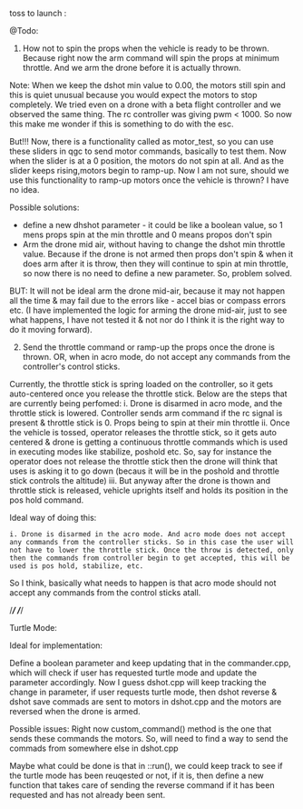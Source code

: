 toss to launch :

@Todo:

1. How not to spin the props when the vehicle is ready to be thrown. Because right now the arm command will spin the props at minimum throttle. And we arm the drone before it is actually thrown.


Note: When we keep the dshot min value to 0.00, the motors still spin and this is quiet unusual because you would expect the motors to stop completely. We tried even on a drone with a beta flight controller and we observed the same thing. The rc controller was giving pwm < 1000. So now this make me wonder if this is something to do with the esc.

But!!! Now, there is a functionality called as motor_test, so you can use these sliders in qgc to send motor commands, basically to test them. Now when the slider is at a 0 position, the motors do not spin at all. And as the slider keeps rising,motors begin to ramp-up. Now I am not sure, should we use this functionality to ramp-up motors once the vehicle is thrown? I have no idea. 

Possible solutions:

-  define a new dhshot parameter - it could be like a boolean value, so 1 mens props spin at the min throttle and 0 means propos don't spin
- Arm the drone mid air, without having to change the dshot min throttle value. Because if the drone is not armed then props don't spin & when it does arm after it is throw, then they will continue to spin at min throttle, so now there is no need to define a new parameter. So, problem solved.

BUT: It will not be ideal arm the drone mid-air, because it may not happen all the time & may fail due to the errors like - accel bias or compass errors etc. (I have implemented the logic for arming the drone mid-air, just to see what happens, I have not tested it & not nor do I think it is the right way to do it moving forward).

2. Send the throttle command or ramp-up the props once the drone is thrown. OR, when in acro mode, do not accept any commands from the controller's control sticks.

Currently, the throttle stick is spring loaded on the  controller, so it gets auto-centered once you release the throttle stick. Below are the steps that are  currently being perfomed:
	i. Drone is disarmed in acro mode, and the throttle stick is lowered. Controller sends arm command if the rc signal is present & throttle stick is 0.  Props being to spin at their min throttle
	ii. Once the vehicle is tossed, operator releases the throttle stick, so it gets auto centered & drone is getting a continuous throttle commands which is used in executing modes like stabilize, poshold etc. So, say for instance the operator does not release the throttle stick then the drone will think that uses is asking it to go down (becaus it will be in the poshold and throttle stick controls the altitude)
	iii. But anyway after the drone is thown and throttle stick is released, vehicle uprights itself and holds its position in the pos hold command.

Ideal way of doing this:

	i. Drone is disarmed in the acro mode. And acro mode does not accept any commands from the controller sticks. So in this case the user will not have to lower the throttle stick. Once the throw is detected, only then the commands from controller begin to get accepted, this will be used is pos hold, stabilize, etc.

So I think, basically what needs to happen is that acro mode should not accept any commands from the control sticks atall.

/*************************************************************************************************************************************************/
/*************************************************************************************************************************************************/

Turtle Mode:

Ideal for implementation:

Define a boolean parameter and keep updating that in the commander.cpp, which will check if user has requested turtle mode and update the parameter accordingly. Now I guess dshot.cpp will keep tracking the change in parameter, if user requests turtle mode, then dshot reverse & dshot save commads are sent to motors in dshot.cpp and the motors are reversed when the drone is armed.

Possible issues: Right now custom_command() method  is the one that sends these commands the motors. So, will need to find a way to send the commads from somewhere else in dshot.cpp

Maybe what could be done is that in ::run(), we could keep track to see if the turtle mode has been reuqested or not, if it is, then define a new function that takes care of sending the reverse command if it has been requested and has not already been sent.

